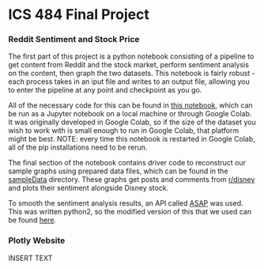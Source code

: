 # ICS 484 Final Project

### Reddit Sentiment and Stock Price

The first part of this project is a python notebook consisting of a pipeline to get content from Reddit and the stock market, perform sentiment 
analysis on the content, then graph the two datasets. This notebook is fairly robust - each process takes in an iput file and writes to an output 
file, allowing you to enter the pipeline at any point and checkpoint as you go. 

All of the necessary code for this can be found in [this notebook](https://github.com/keekss/ics-484-final/blob/main/Reddit_Sentiment_vs_Stock_API.ipynb), 
which can be run as a Jupyter notebook on a local machine or through Google Colab. It was originally developed in Google Colab, so if the size of the 
dataset you wish to work with is small enough to run in Google Colab, that platform might be best. NOTE: every time this notebook is restarted in Google 
Colab, all of the pip installations need to be rerun. 

The final section of the notebook contains driver code to reconstruct our sample graphs using prepared data files, which can be found in the 
[sampleData](https://github.com/keekss/ics-484-final/tree/main/sampleData) directory. These graphs get posts and comments from 
[r/disney](https://www.reddit.com/r/disney/) and plots their sentiment alongside Disney stock. 

To smooth the sentiment analysis results, an API called [ASAP](https://dawn.cs.stanford.edu/2017/08/07/asap/) was used. This was written python2, so 
the modified version of this that we used can be found [here](https://github.com/keekss/ics-484-final/blob/main/ASAP.ipynb). 

### Plotly Website

INSERT TEXT
